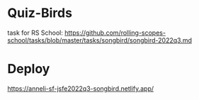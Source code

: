 # Quiz-Birds
task for RS School: https://github.com/rolling-scopes-school/tasks/blob/master/tasks/songbird/songbird-2022q3.md

# Deploy
https://anneli-sf-jsfe2022q3-songbird.netlify.app/
